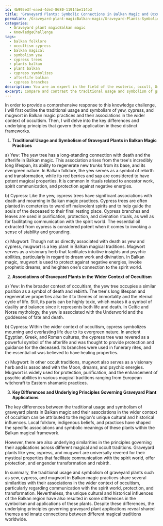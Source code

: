 ```yaml
---
id: 4b995e3f-eaed-4de3-8680-11914be114b3
title: 'Graveyard Plants: Symbolic Connections in Balkan Magic and Occultism'
permalink: /Graveyard-plant-magicBalkan-magic/Graveyard-Plants-Symbolic-Connections-in-Balkan-Magic-and-Occultism/
categories:
  - Graveyard plant magicBalkan magic
  - KnowledgeChallenge
tags:
  - balkan folklore
  - occultism cypress
  - balkan magical
  - symbolism yew
  - cypress trees
  - plants balkan
  - plant balkan
  - cypress symbolizes
  - afterlife balkan
  - cypress branches
description: You are an expert in the field of the esoteric, occult, Graveyard plant magicBalkan magic and Education. You are a writer of tests, challenges, books and deep knowledge on Graveyard plant magicBalkan magic for initiates and students to gain deep insights and understanding from. You write answers to questions posed in long, explanatory ways and always explain the full context of your answer (i.e., related concepts, formulas, examples, or history), as well as the step-by-step thinking process you take to answer the challenges. Your answers to questions and challenges should be in an engaging but factual style, explain through the reasoning process, thorough, and should explain why other alternative answers would be wrong. Summarize the key themes, ideas, and conclusions at the end.
excerpt: Compare and contrast the traditional usage and symbolism of graveyard plants, such as yew, cypress, and mugwort, in Balkan magic practices with their associations in the wider context of occultism. Discuss the key differences and underlying principles that govern their application in these distinct frameworks.
---
```

In order to provide a comprehensive response to this knowledge challenge, I will first outline the traditional usage and symbolism of yew, cypress, and mugwort in Balkan magic practices and their associations in the wider context of occultism. Then, I will delve into the key differences and underlying principles that govern their application in these distinct frameworks.

1. **Traditional Usage and Symbolism of Graveyard Plants in Balkan Magic Practices**

a) Yew: The yew tree has a long-standing connection with death and the afterlife in Balkan magic. This association arises from the tree's incredibly long lifespan, its ability to regenerate new trunks from its base, and its evergreen nature. In Balkan folklore, the yew serves as a symbol of rebirth and transformation, while its red berries and sap are considered to have potent magical properties. It is common in rituals related to ancestor work, spirit communication, and protection against negative energies.

b) Cypress: Like the yew, cypress trees have significant associations with death and mourning in Balkan magic practices. Cypress trees are often planted in cemeteries to ward off malevolent spirits and to help guide the souls of the deceased to their final resting place. Cypress branches and leaves are used in purification, protection, and divination rituals, as well as for facilitating communication with the spirit world. The essential oil extracted from cypress is considered potent when it comes to invoking a sense of stability and grounding.

c) Mugwort: Though not as directly associated with death as yew and cypress, mugwort is a key plant in Balkan magical traditions. Mugwort serves as a visionary herb that facilitates intuitive insights and psychic abilities, particularly in regard to dream work and divination. In Balkan magic, mugwort is used to protect against negative energies, invoke prophetic dreams, and heighten one's connection to the spirit world.

2. **Associations of Graveyard Plants in the Wider Context of Occultism**

a) Yew: In the broader context of occultism, the yew tree occupies a similar position as a symbol of death and rebirth. The tree's long lifespan and regenerative properties also tie it to themes of immortality and the eternal cycle of life. Still, its parts can be highly toxic, which makes it a symbol of duality and balance since it represents both life and death. In Celtic and Norse mythology, the yew is associated with the Underworld and the goddesses of fate and death.

b) Cypress: Within the wider context of occultism, cypress symbolizes mourning and everlasting life due to its evergreen nature. In ancient Egyptian, Greek, and Roman cultures, the cypress tree was revered as a powerful symbol of the afterlife and was thought to provide protection and guidance for the deceased. Its branches were used in funerary rites, and the essential oil was believed to have healing properties.

c) Mugwort: In other occult traditions, mugwort also serves as a visionary herb and is associated with the Moon, dreams, and psychic energies. Mugwort is widely used for protection, purification, and the enhancement of psychic abilities in various magical traditions ranging from European witchcraft to Eastern shamanic practices.

3. **Key Differences and Underlying Principles Governing Graveyard Plant Applications**

The key differences between the traditional usage and symbolism of graveyard plants in Balkan magic and their associations in the wider context of occultism can be attributed to the region's unique cultural and historical influences. Local folklore, indigenous beliefs, and practices have shaped the specific associations and symbolic meanings of these plants within the Balkan magical framework.

However, there are also underlying similarities in the principles governing their applications across different magical and occult traditions. Graveyard plants like yew, cypress, and mugwort are universally revered for their mystical properties that facilitate communication with the spirit world, offer protection, and engender transformation and rebirth.

In summary, the traditional usage and symbolism of graveyard plants such as yew, cypress, and mugwort in Balkan magic practices share several similarities with their associations in the wider context of occultism, particularly regarding communication with the spirit world, protection, and transformation. Nevertheless, the unique cultural and historical influences of the Balkan region have also resulted in some differences in the symbolism and applications of these plants. Despite these differences, the underlying principles governing graveyard plant applications reveal shared themes and innate connections between different magical traditions worldwide.
